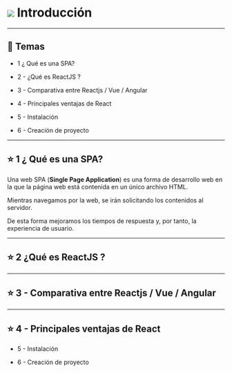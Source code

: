 # <img src="https://img.icons8.com/office/40/null/react.png"/>  Introducción

---

## :book: Temas

- 1 ¿ Qué es una SPA?

- 2 - ¿Qué es ReactJS ?

- 3 - Comparativa entre Reactjs / Vue / Angular 

- 4 - Principales ventajas de React

- 5 - Instalación

- 6 - Creación de proyecto

---

## :star: 1 ¿ Qué es una SPA?

Una web SPA (**Single Page Application**) es una forma de desarrollo web en la que la página web está contenida en un único archivo HTML.

Mientras navegamos por la web, se irán solicitando los contenidos al servidor.

De esta forma mejoramos los tiempos de respuesta y, por tanto, la experiencia de usuario.

---

## :star: 2 ¿Qué es ReactJS ?

---

## :star:  3 - Comparativa entre Reactjs / Vue / Angular 

---

## :star:  4 - Principales ventajas de React

- 5 - Instalación

- 6 - Creación de proyecto
